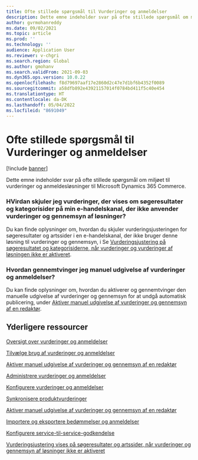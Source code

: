```yaml
---
title: Ofte stillede spørgsmål til Vurderinger og anmeldelser
description: Dette emne indeholder svar på ofte stillede spørgsmål om miljøet til vurderinger og anmeldesløsninger til Microsoft Dynamics 365 Commerce.
author: gvrmohanreddy
ms.date: 09/02/2021
ms.topic: article
ms.prod: ''
ms.technology: ''
audience: Application User
ms.reviewer: v-chgri
ms.search.region: Global
ms.author: gmohanv
ms.search.validFrom: 2021-09-03
ms.dyn365.ops.version: 10.0.22
ms.openlocfilehash: f8d79697aaf17e2860d2c47e7d1bf6b4352f0089
ms.sourcegitcommit: a58dfb892e43921157014f0784bd411f5c40e454
ms.translationtype: HT
ms.contentlocale: da-DK
ms.lasthandoff: 05/04/2022
ms.locfileid: "8691049"
---
```

# <a name="ratings-and-reviews-faq"></a>Ofte stillede spørgsmål til Vurderinger og anmeldelser

[!include [banner](includes/banner.md)]

Dette emne indeholder svar på ofte stillede spørgsmål om miljøet til vurderinger og anmeldesløsninger til Microsoft Dynamics 365 Commerce.

### <a name="how-do-i-hide-the-ratings-refiner-that-appears-on-search-results-and-category-pages-if-my-e-commerce-site-doesnt-use-the-ratings-and-reviews-solution"></a>HVirdan skjuler jeg vurderinger, der vises om søgeresultater og kategorisider på min e-handelskanal, der ikke anvender vurderinger og gennemsyn af løsninger?

Du kan finde oplysninger om, hvordan du skjuler vurderingsjusteringen for søgeresultater og artssider i en e-handelskanal, der ikke bruger denne løsning til vurderinger og gennemsyn, i Se [Vurderingsjustering på søgeresultatet og kategorisiderne, når vurderinger og vurderinger af løsningen ikke er aktiveret](troubleshoot/hide-ratings-refiner.md).

### <a name="how-do-i-enforce-the-manual-publishing-of-ratings-and-reviews"></a>Hvordan gennemtvinger jeg manuel udgivelse af vurderinger og anmeldelser?

Du kan finde oplysninger om, hvordan du aktiverer og gennemtvinger den manuelle udgivelse af vurderinger og gennemsyn for at undgå automatisk publicering, under [Aktiver manuel udgivelse af vurderinger og gennemsyn af en redaktør](manual-publish-rating-reviews.md).

## <a name="additional-resources"></a>Yderligere ressourcer

[Oversigt over vurderinger og anmeldelser](ratings-reviews-overview.md)

[Tilvælge brug af vurderinger og anmeldelser](opt-in-ratings-reviews.md)

[Aktiver manuel udgivelse af vurderinger og gennemsyn af en redaktør](manual-publish-rating-reviews.md)

[Administrere vurderinger og anmeldelser](manage-reviews.md)

[Konfigurere vurderinger og anmeldelser](configure-ratings-reviews.md)

[Synkronisere produktvurderinger](sync-product-ratings.md)

[Aktiver manuel udgivelse af vurderinger og gennemsyn af en redaktør](manual-publish-rating-reviews.md)

[Importere og eksportere bedømmelser og anmeldelser](import-export-reviews.md)

[Konfigurere service-til-service-godkendelse](service-to-service-auth.md)

[Vurderingsjustering vises på søgeresultater og artssider, når vurderinger og gennemsyn af løsninger ikke er aktiveret](troubleshoot/hide-ratings-refiner.md)
